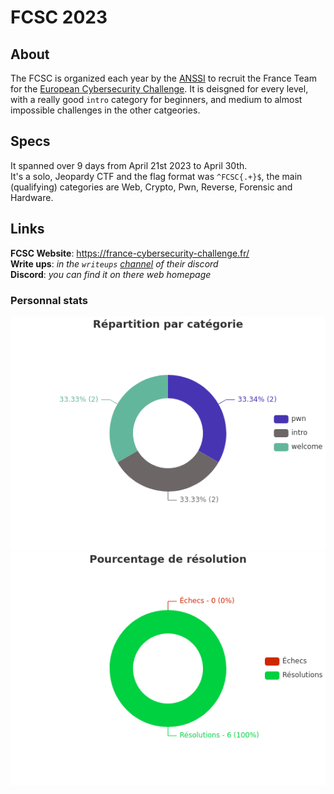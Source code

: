 # FCSC 2023
## About
The FCSC is organized each year by the [ANSSI](https://www.ssi.gouv.fr/agence/cybersecurite/france-cybersecurity-challenge-2023/) to recruit the France Team for the [European Cybersecurity Challenge](https://ecsc.eu/).
It is deisgned for every level, with a really good `intro` category for beginners, and medium to almost impossible challenges in the other catgeories.

## Specs
It spanned over 9 days from April 21st 2023 to April 30th.  
It's a solo, Jeopardy CTF and the flag format was `^FCSC{.+}$`, the main (qualifying) categories are Web, Crypto, Pwn, Reverse, Forensic and Hardware.

## Links
**FCSC Website**: https://france-cybersecurity-challenge.fr/  
**Write ups**: *in the `writeups` [channel](https://discord.com/channels/570360372209385473/706896953820315678) of their discord*  
**Discord**: *you can find it on there web homepage*  

### Personnal stats
![](/images/FCSC-2023/repartition_par_categorie.png)
![](/images/FCSC-2023/pourcentage_de_resolution.png)
